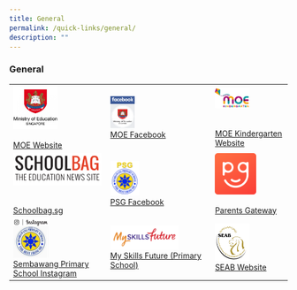 ```yaml
---
title: General
permalink: /quick-links/general/
description: ""
---
```

### General
	
|  	|  	|  	|
|---	|---	|---	|
|  <a href="https://www.moe.gov.sg/"><img style="width:50%" src="/images/link14.png"> <br><br>[MOE Website](https://www.moe.gov.sg/)	| <a href="https://www.facebook.com/moesingapore/"><img style="width:25%" src="/images/link15.png"><br>[MOE Facebook](https://www.facebook.com/moesingapore/) 	| <a href="https://www.moe.gov.sg/preschool/moe-kindergarten"><img style="width:50%" src="/images/link16.png"><br><br><br> [MOE Kindergarten Website](https://www.moe.gov.sg/preschool/moe-kindergarten) 	|
| <a href="https://www.schoolbag.edu.sg/"><img style="width:99%" src="/images/link17.png"><br><br><br>[Schoolbag.sg](https://www.schoolbag.sg/) 	| <a href="https://www.facebook.com/psg.sbps?sk=wall"><img style="width:30%" src="/images/link18.png"><br>[PSG Facebook](https://www.facebook.com/psg.sbps?sk=wall) 	|<a href="https://pg.moe.edu.sg/"><img style="width:60%" src="/images/link19.png"><br><br> [Parents Gateway](https://pg.moe.edu.sg/)  	|
| <a href="https://www.instagram.com/sembawangprimaryschool/"><img style="width:40%" src="/images/link20.png">	<br> [Sembawang Primary School Instagram](https://www.instagram.com/sembawangprimaryschool/) 	| <a href="https://www.myskillsfuture.sg/content/student/en/primary.html"><img style="width:70%" src="/images/link22.png"><br>[My Skills Future (Primary School)](https://www.myskillsfuture.sg/content/student/en/primary.html) 	| <a href="http://www.seab.gov.sg/"><img style="width:50%" src="/images/link23.png"><br>[SEAB Website](http://www.seab.gov.sg/)  	|